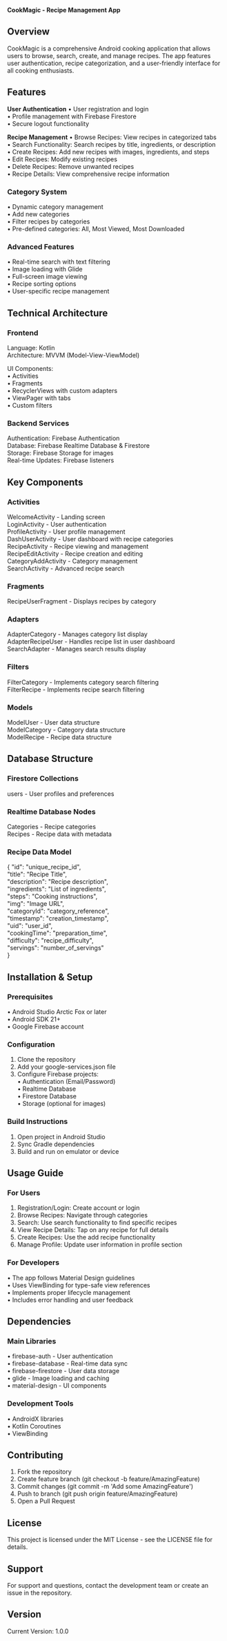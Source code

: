 **CookMagic - Recipe Management App**

## **Overview**
CookMagic is a comprehensive Android cooking application that allows users to browse, search, create, and manage recipes. The app features user authentication, recipe categorization, and a user-friendly interface for all cooking enthusiasts.

## **Features**

**User Authentication**
• User registration and login  
• Profile management with Firebase Firestore  
• Secure logout functionality  

 **Recipe Management**
• Browse Recipes: View recipes in categorized tabs  
• Search Functionality: Search recipes by title, ingredients, or description  
• Create Recipes: Add new recipes with images, ingredients, and steps  
• Edit Recipes: Modify existing recipes  
• Delete Recipes: Remove unwanted recipes  
• Recipe Details: View comprehensive recipe information  

### **Category System**
• Dynamic category management  
• Add new categories  
• Filter recipes by categories  
• Pre-defined categories: All, Most Viewed, Most Downloaded  

### **Advanced Features**
• Real-time search with text filtering  
• Image loading with Glide  
• Full-screen image viewing  
• Recipe sorting options  
• User-specific recipe management  

## **Technical Architecture**

### **Frontend**
Language: Kotlin  
Architecture: MVVM (Model-View-ViewModel)  

UI Components:  
• Activities  
• Fragments  
• RecyclerViews with custom adapters  
• ViewPager with tabs  
• Custom filters  

### **Backend Services**
Authentication: Firebase Authentication  
Database: Firebase Realtime Database & Firestore  
Storage: Firebase Storage for images  
Real-time Updates: Firebase listeners  

## **Key Components**

### **Activities**
WelcomeActivity - Landing screen  
LoginActivity - User authentication  
ProfileActivity - User profile management  
DashUserActivity - User dashboard with recipe categories  
RecipeActivity - Recipe viewing and management  
RecipeEditActivity - Recipe creation and editing  
CategoryAddActivity - Category management  
SearchActivity - Advanced recipe search  

### **Fragments**
RecipeUserFragment - Displays recipes by category  

### **Adapters**
AdapterCategory - Manages category list display  
AdapterRecipeUser - Handles recipe list in user dashboard  
SearchAdapter - Manages search results display  

### **Filters**
FilterCategory - Implements category search filtering  
FilterRecipe - Implements recipe search filtering  

### **Models**
ModelUser - User data structure  
ModelCategory - Category data structure  
ModelRecipe - Recipe data structure  

## **Database Structure**

### **Firestore Collections**
users - User profiles and preferences  

### **Realtime Database Nodes**
Categories - Recipe categories  
Recipes - Recipe data with metadata  

### **Recipe Data Model**
{
"id": "unique_recipe_id",  
"title": "Recipe Title",  
"description": "Recipe description",  
"ingredients": "List of ingredients",  
"steps": "Cooking instructions",  
"img": "Image URL",  
"categoryId": "category_reference",  
"timestamp": "creation_timestamp",  
"uid": "user_id",  
"cookingTime": "preparation_time",  
"difficulty": "recipe_difficulty",  
"servings": "number_of_servings"  
}

## **Installation & Setup**

### **Prerequisites**
• Android Studio Arctic Fox or later  
• Android SDK 21+  
• Google Firebase account  

### **Configuration**
1. Clone the repository  
2. Add your google-services.json file  
3. Configure Firebase projects:  
   • Authentication (Email/Password)  
   • Realtime Database  
   • Firestore Database  
   • Storage (optional for images)  

### **Build Instructions**
1. Open project in Android Studio  
2. Sync Gradle dependencies  
3. Build and run on emulator or device  

## **Usage Guide**

### **For Users**
1. Registration/Login: Create account or login  
2. Browse Recipes: Navigate through categories  
3. Search: Use search functionality to find specific recipes  
4. View Recipe Details: Tap on any recipe for full details  
5. Create Recipes: Use the add recipe functionality  
6. Manage Profile: Update user information in profile section  

### **For Developers**
• The app follows Material Design guidelines  
• Uses ViewBinding for type-safe view references  
• Implements proper lifecycle management  
• Includes error handling and user feedback  

## **Dependencies**

### **Main Libraries**
• firebase-auth - User authentication  
• firebase-database - Real-time data sync  
• firebase-firestore - User data storage  
• glide - Image loading and caching  
• material-design - UI components  

### **Development Tools**
• AndroidX libraries  
• Kotlin Coroutines  
• ViewBinding  

## **Contributing**
1. Fork the repository  
2. Create feature branch (git checkout -b feature/AmazingFeature)  
3. Commit changes (git commit -m 'Add some AmazingFeature')  
4. Push to branch (git push origin feature/AmazingFeature)  
5. Open a Pull Request  

## **License**
This project is licensed under the MIT License - see the LICENSE file for details.  

## **Support**
For support and questions, contact the development team or create an issue in the repository.  

## **Version**
Current Version: 1.0.0 
